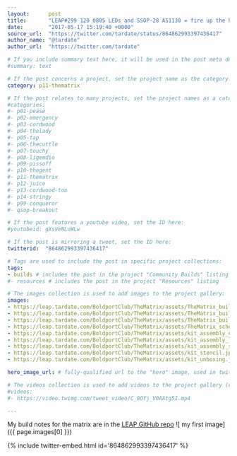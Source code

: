 ```yaml
---
layout:      post
title:       "LEAP#299 120 0805 LEDs and SSOP-28 AS1130 = fire up the hot air w @OSHStencils to build the #BoldportClub Matrix!"
date:        "2017-05-17 15:19:40 +0000"
source_url:  "https://twitter.com/tardate/status/864862993397436417"
author_name: "@tardate"
author_url:  "https://twitter.com/tardate"

# If you include summary text here, it will be used in the post meta description instead of an excerpt from the post body
#summary: text

# If the post concerns a project, set the project name as the category:
category: p11-thematrix

# If the post relates to many projects, set the project names as a categories array:
#categories:
#- p01-pease
#- p02-emergency
#- p03-cordwood
#- p04-thelady
#- p05-tap
#- p06-thecuttle
#- p07-touchy
#- p08-ligemdio
#- p09-pissoff
#- p10-thegent
#- p11-thematrix
#- p12-juice
#- p13-cordwood-too
#- p14-stringy
#- p99-conqueror
#- qsop-breakout

# If the post features a youtube video, set the ID here:
#youtubeid: gXsVeNLuWLw

# If the post is mirroring a tweet, set the ID here:
twitterid:  "864862993397436417"

# Tags are used to include the post in specific project collections:
tags:
- builds # includes the post in the project "Community Builds" listing
#- resources # includes the post in the project "Resources" listing

# The images collection is used to add images to the project gallery:
images:
- https://leap.tardate.com/BoldportClub/TheMatrix/assets/TheMatrix_build.jpg
- https://leap.tardate.com/BoldportClub/TheMatrix/assets/TheMatrix_build_front.jpg
- https://leap.tardate.com/BoldportClub/TheMatrix/assets/TheMatrix_build_rear.jpg
- https://leap.tardate.com/BoldportClub/TheMatrix/assets/TheMatrix_schematic.jpg
- https://leap.tardate.com/BoldportClub/TheMatrix/assets/kit_assembly_connector.jpg
- https://leap.tardate.com/BoldportClub/TheMatrix/assets/kit_assembly_led_placement.jpg
- https://leap.tardate.com/BoldportClub/TheMatrix/assets/kit_assembly_start.jpg
- https://leap.tardate.com/BoldportClub/TheMatrix/assets/kit_stencil.jpg
- https://leap.tardate.com/BoldportClub/TheMatrix/assets/kit_unboxing.jpg

hero_image_url: # fully-qualified url to the "hero" image, used in twitter cards for example

# The videos collection is used to add videos to the project gallery (currently only mp4):
#videos:
#- https://video.twimg.com/tweet_video/C_8OYj_V0AAtg5I.mp4

---
```


My build notes for the matrix are in the [LEAP GitHub repo](https://github.com/tardate/LittleArduinoProjects/tree/master/BoldportClub/TheMatrix)
![ my first image]({{ page.images[0] }})

{% include twitter-embed.html id='864862993397436417' %}


